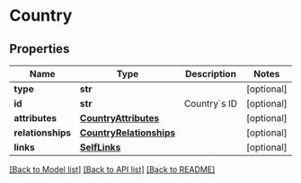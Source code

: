# Country

## Properties
Name | Type | Description | Notes
------------ | ------------- | ------------- | -------------
**type** | **str** |  | [optional] 
**id** | **str** | Country&#x60;s ID | [optional] 
**attributes** | [**CountryAttributes**](CountryAttributes.md) |  | [optional] 
**relationships** | [**CountryRelationships**](CountryRelationships.md) |  | [optional] 
**links** | [**SelfLinks**](SelfLinks.md) |  | [optional] 

[[Back to Model list]](../README.md#documentation-for-models) [[Back to API list]](../README.md#documentation-for-api-endpoints) [[Back to README]](../README.md)


